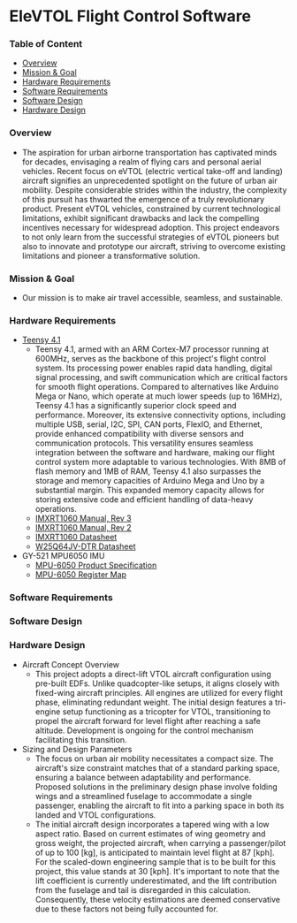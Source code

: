 # EleVTOL Flight Control Software

### Table of Content
- [Overview](#overview)
- [Mission & Goal](#mission-&-goal)
- [Hardware Requirements](#hardware-requirements)
- [Software Requirements](#software-requirements)
- [Software Design](#software-design)
- [Hardware Design](#hardware-design)

### Overview

- The aspiration for urban airborne transportation has captivated minds for decades, envisaging a realm of flying cars and personal aerial vehicles. Recent focus on eVTOL (electric vertical take-off and landing) aircraft signifies an unprecedented spotlight on the future of urban air mobility. Despite considerable strides within the industry, the complexity of this pursuit has thwarted the emergence of a truly revolutionary product. Present eVTOL vehicles, constrained by current technological limitations, exhibit significant drawbacks and lack the compelling incentives necessary for widespread adoption. This project endeavors to not only learn from the successful strategies of eVTOL pioneers but also to innovate and prototype our aircraft, striving to overcome existing limitations and pioneer a transformative solution.

### Mission & Goal

- Our mission is to make air travel accessible, seamless, and sustainable.

### Hardware Requirements
- [Teensy 4.1](https://www.pjrc.com/store/teensy41.html)
  - Teensy 4.1, armed with an ARM Cortex-M7 processor running at 600MHz, serves as the backbone of this project's flight control system. Its processing power enables rapid data handling, digital signal processing, and swift communication which are critical factors for smooth flight operations. Compared to alternatives like Arduino Mega or Nano, which operate at much lower speeds (up to 16MHz), Teensy 4.1 has a significantly superior clock speed and performance. Moreover, its extensive connectivity options, including multiple USB, serial, I2C, SPI, CAN ports, FlexIO, and Ethernet, provide enhanced compatibility with diverse sensors and communication protocols. This versatility ensures seamless integration between the software and hardware, making our flight control system more adaptable to various technologies. With 8MB of flash memory and 1MB of RAM, Teensy 4.1 also surpasses the storage and memory capacities of Arduino Mega and Uno by a substantial margin. This expanded memory capacity allows for storing extensive code and efficient handling of data-heavy operations.
  - [IMXRT1060 Manual, Rev 3](https://www.pjrc.com/teensy/IMXRT1060RM_rev3.pdf)
  - [IMXRT1060 Manual, Rev 2](https://www.pjrc.com/teensy/IMXRT1060RM_rev2.pdf)
  - [IMXRT1060 Datasheet](https://www.pjrc.com/teensy/IMXRT1060CEC_rev0_1.pdf)
  - [W25Q64JV-DTR Datasheet](https://www.pjrc.com/teensy/winbond_w25q64jvxgim.pdf)
- GY-521 MPU6050 IMU
  - [MPU-6050 Product Specification](https://product.tdk.com/system/files/dam/doc/product/sensor/mortion-inertial/imu/data_sheet/mpu-6000-datasheet1.pdf)
  - [MPU-6050 Register Map](https://invensense.tdk.com/wp-content/uploads/2015/02/MPU-6000-Register-Map1.pdf)


### Software Requirements


### Software Design

### Hardware Design
- Aircraft Concept Overview
  - This project adopts a direct-lift VTOL aircraft configuration using pre-built EDFs. Unlike quadcopter-like setups, it aligns closely with fixed-wing aircraft principles. All engines are utilized for every flight phase, eliminating redundant weight. The initial design features a tri-engine setup functioning as a tricopter for VTOL, transitioning to propel the aircraft forward for level flight after reaching a safe altitude. Development is ongoing for the control mechanism facilitating this transition.
- Sizing and Design Parameters
  - The focus on urban air mobility necessitates a compact size. The aircraft's size constraint matches that of a standard parking space, ensuring a balance between adaptability and performance. Proposed solutions in the preliminary design phase involve folding wings and a streamlined fuselage to accommodate a single passenger, enabling the aircraft to fit into a parking space in both its landed and VTOL configurations.
  - The initial aircraft design incorporates a tapered wing with a low aspect ratio. Based on current estimates of wing geometry and gross weight, the projected aircraft, when carrying a passenger/pilot of up to 100 [kg], is anticipated to maintain level flight at 87 [kph]. For the scaled-down engineering sample that is to be built for this project, this value stands at 30 [kph]. It's important to note that the lift coefficient is currently underestimated, and the lift contribution from the fuselage and tail is disregarded in this calculation. Consequently, these velocity estimations are deemed conservative due to these factors not being fully accounted for.
